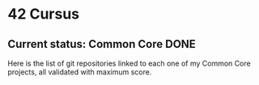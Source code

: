 # 42 Cursus

## Current status: Common Core DONE

Here is the list of git repositories linked to each one of my Common Core projects, all validated with maximum score.
